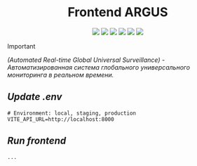 <h1 align="center">Frontend ARGUS</h1>

<!--A block of information about the repository in badges-->

<p align="center">

<img src="https://img.shields.io/badge/AKP_INA_TEAM-Frontend_ARGUS-8A2BE2" >
<img src="https://img.shields.io/github/last-commit/On1onss/ARGUS" >
<img src="https://img.shields.io/github/languages/top/On1onss/ARGUS" >
<img src="https://img.shields.io/github/issues/On1onss/ARGUS" >
<img src="https://img.shields.io/github/license/On1onss/ARGUS" >
<img src="https://img.shields.io/github/stars/On1onss/ARGUS" >

</p>

> [!IMPORTANT]
> _(Automated Real-time Global Universal Surveillance) - Автоматизированная система глобального универсального мониторинга в реальном времени._


<!--Docs-->
## _Update .env_
```text
# Environment: local, staging, production
VITE_API_URL=http://localhost:8000
```

## _Run frontend_

```shell
...
```